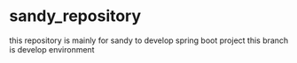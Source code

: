 # sandy_repository
this repository is mainly for sandy to develop spring boot project
this branch is develop environment
